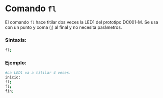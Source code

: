 # Comando ```fl```

El comando ```fl``` hace titilar dos veces la LED1 del prototipo DC001-M. Se usa con un punto y coma (;) al final y no necesita parámetros.

### Sintaxis:
```sh
fl;
```

### Ejemplo:
```sh
#La LED1 va a titilar 4 veces.
inicio:
fl;
fl;
fin;
```
